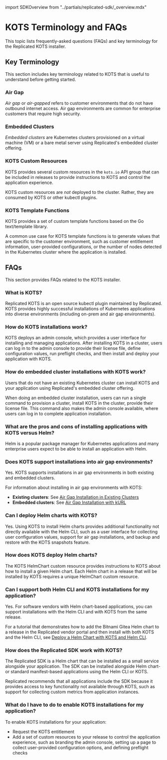 import SDKOverview from "../partials/replicated-sdk/_overview.mdx"

# KOTS Terminology and FAQs

This topic lists frequently-asked questions (FAQs) and key terminology for the Replicated KOTS installer.

## Key Terminology

This section includes key terminology related to KOTS that is useful to understand before getting started.

### Air Gap

_Air gap_ or _air-gapped_ refers to customer environments that do not have outbound internet access. Air gap environments are common for enterprise customers that require high security.

### Embedded Clusters

_Embedded clusters_ are Kubernetes clusters provisioned on a virtual machine (VM) or a bare metal server using Replicated's embedded cluster offering.

### KOTS Custom Resources

KOTS provides several custom resources in the `kots.io` API group that can be included in releases to provide instructions to KOTS and control the application experience.

KOTS custom resources are _not_ deployed to the cluster. Rather, they are consumed by KOTS or other kubectl plugins.

### KOTS Template Functions

KOTS provides a set of custom template functions based on the Go text/template library.

A common use case for KOTS template functions is to generate values that are specific to the customer environment, such as customer entitlement information, user-provided configurations, or the number of nodes detected in the Kubernetes cluster where the application is installed.

## FAQs

This section provides FAQs related to the KOTS installer.

### What is KOTS?

Replicated KOTS is an open source kubectl plugin maintained by Replicated. KOTS provides highly successful installations of Kubernetes applications into diverse environments (including on-prem and air gap environments).

### How do KOTS installations work?

KOTS deploys an admin console, which provides a user interface for installing and managing applications. After installing KOTS in a cluster, users can log in to the admin console to provide their license file, define configuration values, run preflight checks, and then install and deploy your application with KOTS.

### How do embedded cluster installations with KOTS work?

Users that do not have an existing Kubernetes cluster can install KOTS and your application using Replicated's embedded cluster offering.

When doing an embedded cluster installation, users can run a single command to provision a cluster, install KOTS in the cluster, provide their license file. This command also makes the admin console available, where users can log in to complete application installation. 

### What are the pros and cons of installing applications with KOTS versus Helm?

Helm is a popular package manager for Kubernetes applications and many enterprise users expect to be able to install an application with Helm.

### Does KOTS support installations into air gap environments?

Yes. KOTS supports installations in air gap environments in both existing and embedded clusters.

For information about installing in air gap environments with KOTS:
* **Existing clusters**: See [Air Gap Installation in Existing Clusters](installing-existing-cluster-airgapped)
* **Embedded clusters**: See [Air Gap Installation with kURL](installing-embedded-airgapped)

### Can I deploy Helm charts with KOTS?

Yes. Using KOTS to install Helm charts provides additional functionality not directly available with the Helm CLI, such as a user interface for collecting user configuration values, support for air gap installations, and backup and restore with the KOTS snapshots feature.

### How does KOTS deploy Helm charts?

The KOTS HelmChart custom resource provides instructions to KOTS about how to install a given Helm chart. Each Helm chart in a release that will be installed by KOTS requires a unique HelmChart custom resource.

### Can I support both Helm CLI and KOTS installations for my application?

Yes. For software vendors with Helm chart-based applications, you can support installations with the Helm CLI and with KOTS from the same release.

For a tutorial that demonstrates how to add the Bitnami Gitea Helm chart to a release in the Replicated vendor portal and then install with both KOTS and the Helm CLI, see [Deploy a Helm Chart with KOTS and Helm CLI](/vendor/tutorial-kots-helm-setup).

### How does the Replicated SDK work with KOTS?

The Replicated SDK is a Helm chart that can be installed as a small service alongside your application. The SDK can be installed alongside Helm chart- or standard manifest-based applications using the Helm CLI or KOTS.

Replicated recommends that all applications include the SDK because it provides access to key functionality not available through KOTS, such as support for collecting custom metrics from application instances.

### What do I have to do to enable KOTS installations for my application?

To enable KOTS installations for your application:
* Request the KOTS entitlement
* Add a set of custom resources to your release to control the application experience, such as branding the admin console, setting up a page to collect user-provided configuration options, and defining preflight checks 